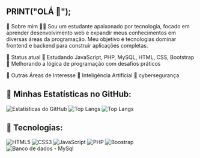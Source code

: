 ## PRINT("OLÁ 👋");

📌 Sobre mim
👨‍💻 Sou um estudante apaixonado por tecnologia, focado em aprender desenvolvimento web e expandir meus conhecimentos em diversas áreas da programação. Meu objetivo é tecnologias dominar frontend e backend para construir aplicações completas.

📌 Status atual
🔹 Estudando JavaScript, PHP, MySQL, HTML, CSS, Bootstrap
🔹 Melhorando a lógica de programação com desafios práticos

📌 Outras Áreas de Interesse
🔹 Inteligência Artificial
🔹 cybersegurança
## 🌟 Minhas Estatísticas no GitHub:
![Estatísticas do GitHub](https://github-readme-stats.vercel.app/api?username=JoãoCarmelio&show_icons=true&theme=dracula)
![Top Langs](https://github-readme-stats.vercel.app/api/top-langs/?username=JCarmelio&layout=compact&theme=dracula)
![Top Langs](https://github-readme-stats.vercel.app/api/top-langs/?username=JCarmelio&layout=compact&theme=dracula)
## 🚀 Tecnologias:
![HTML5](https://img.shields.io/badge/HTML5-E34F26?style=for-the-badge&logo=html5&logoColor=white)
![CSS3](https://img.shields.io/badge/CSS3-1572B6?style=for-the-badge&logo=css3&logoColor=white)
![JavaScript](https://img.shields.io/badge/JavaScript-F7DF1E?style=for-the-badge&logo=javascript&logoColor=black)
![PHP](https://img.shields.io/badge/PHP-777BB4?style=for-the-badge&logo=php&logoColor=white)
![Boostrap](https://img.shields.io/badge/Boostrap-777BB4?style=for-the-badge&logo=boostrap&logoColor=white)
![Banco de dados -  MySql](https://img.shields.io/badge/Mysql-3776AB?style=for-the-badge&logo=mysql&logoColor=white)


